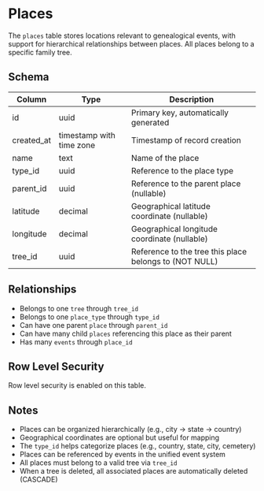 # Places

The `places` table stores locations relevant to genealogical events, with support for hierarchical relationships between places. All places belong to a specific family tree.

## Schema

| Column     | Type                     | Description                                            |
| ---------- | ------------------------ | ------------------------------------------------------ |
| id         | uuid                     | Primary key, automatically generated                   |
| created_at | timestamp with time zone | Timestamp of record creation                           |
| name       | text                     | Name of the place                                      |
| type_id    | uuid                     | Reference to the place type                            |
| parent_id  | uuid                     | Reference to the parent place (nullable)               |
| latitude   | decimal                  | Geographical latitude coordinate (nullable)            |
| longitude  | decimal                  | Geographical longitude coordinate (nullable)           |
| tree_id    | uuid                     | Reference to the tree this place belongs to (NOT NULL) |

## Relationships

- Belongs to one `tree` through `tree_id`
- Belongs to one `place_type` through `type_id`
- Can have one parent `place` through `parent_id`
- Can have many child `places` referencing this place as their parent
- Has many `events` through `place_id`

## Row Level Security

Row level security is enabled on this table.

## Notes

- Places can be organized hierarchically (e.g., city -> state -> country)
- Geographical coordinates are optional but useful for mapping
- The `type_id` helps categorize places (e.g., country, state, city, cemetery)
- Places can be referenced by events in the unified event system
- All places must belong to a valid tree via `tree_id`
- When a tree is deleted, all associated places are automatically deleted (CASCADE)
